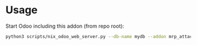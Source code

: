 # Usage

Start Odoo including this addon (from repo root):

```bash
python3 scripts/nix_odoo_web_server.py --db-name mydb --addon mrp_attachment_mgmt
```
